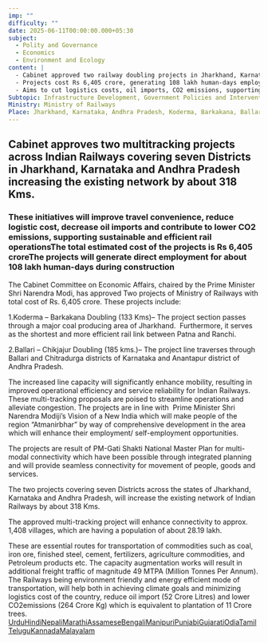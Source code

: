 ```yaml
---
imp: ""
difficulty: ""
date: 2025-06-11T00:00:00.000+05:30
subject:
  - Polity and Governance
  - Economics
  - Environment and Ecology
content: |
  - Cabinet approved two railway doubling projects in Jharkhand, Karnataka, Andhra Pradesh.
  - Projects cost Rs 6,405 crore, generating 108 lakh human-days employment.
  - Aims to cut logistics costs, oil imports, CO2 emissions, supporting Atmanirbhar Bharat.
Subtopic: Infrastructure Development, Government Policies and Interventions, Economic Development, Environmental Conservation
Ministry: Ministry of Railways
Place: Jharkhand, Karnataka, Andhra Pradesh, Koderma, Barkakana, Ballari, Chikjajur, Chitradurga, Anantapur, Patna, Ranchi
---
```


## Cabinet approves two multitracking projects across Indian Railways covering seven Districts in Jharkhand, Karnataka and Andhra Pradesh increasing the existing network by about 318 Kms.

### These initiatives will improve travel convenience, reduce logistic cost, decrease oil imports and contribute to lower CO2 emissions, supporting sustainable and efficient rail operationsThe total estimated cost of the projects is Rs 6,405 croreThe projects will generate direct employment for about 108 lakh human-days during construction

The Cabinet Committee on Economic Affairs, chaired by the Prime Minister Shri Narendra Modi, has approved Two projects of Ministry of Railways with total cost of Rs. 6,405 crore. These projects include:

1.Koderma – Barkakana Doubling (133 Kms)– The project section passes through a major coal producing area of Jharkhand.  Furthermore, it serves as the shortest and more efficient rail link between Patna and Ranchi.

2.Ballari – Chikjajur Doubling (185 kms.)– The project line traverses through Ballari and Chitradurga districts of Karnataka and Anantapur district of Andhra Pradesh.

The increased line capacity will significantly enhance mobility, resulting in improved operational efficiency and service reliability for Indian Railways. These multi-tracking proposals are poised to streamline operations and alleviate congestion. The projects are in line with  Prime Minister Shri Narendra Modiji’s Vision of a New India which will make people of the region “Atmanirbhar” by way of comprehensive development in the area which will enhance their employment/ self-employment opportunities.

The projects are result of PM-Gati Shakti National Master Plan for multi-modal connectivity which have been possible through integrated planning and will provide seamless connectivity for movement of people, goods and services.

The two projects covering seven Districts across the states of Jharkhand, Karnataka and Andhra Pradesh, will increase the existing network of Indian Railways by about 318 Kms.

The approved multi-tracking project will enhance connectivity to approx. 1,408 villages, which are having a population of about 28.19 lakh.

These are essential routes for transportation of commodities such as coal, iron ore, finished steel, cement, fertilizers, agriculture commodities, and Petroleum products etc. The capacity augmentation works will result in additional freight traffic of magnitude 49 MTPA (Million Tonnes Per Annum). The Railways being environment friendly and energy efficient mode of transportation, will help both in achieving climate goals and minimizing logistics cost of the country, reduce oil import (52 Crore Litres) and lower CO2emissions (264 Crore Kg) which is equivalent to plantation of 11 Crore trees.
[Urdu](https://pib.gov.in/PressReleasePage.aspx?PRID=2135669)[Hindi](https://pib.gov.in/PressReleasePage.aspx?PRID=2135657)[Nepali](https://pib.gov.in/PressReleasePage.aspx?PRID=2135719)[Marathi](https://pib.gov.in/PressReleasePage.aspx?PRID=2135711)[Assamese](https://pib.gov.in/PressReleasePage.aspx?PRID=2135721)[Bengali](https://pib.gov.in/PressReleasePage.aspx?PRID=2135681)[Manipuri](https://pib.gov.in/PressReleasePage.aspx?PRID=2135789)[Punjabi](https://pib.gov.in/PressReleasePage.aspx?PRID=2135720)[Gujarati](https://pib.gov.in/PressReleasePage.aspx?PRID=2135664)[Odia](https://pib.gov.in/PressReleasePage.aspx?PRID=2135817)[Tamil](https://pib.gov.in/PressReleasePage.aspx?PRID=2135705)[Telugu](https://pib.gov.in/PressReleasePage.aspx?PRID=2135735)[Kannada](https://pib.gov.in/PressReleasePage.aspx?PRID=2135670)[Malayalam](https://pib.gov.in/PressReleasePage.aspx?PRID=2135698)